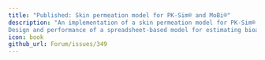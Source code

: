 ```yaml
---
title: "Published: Skin permeation model for PK-Sim® and MoBi®"
description: "An implementation of a skin permeation model for PK-Sim® and MoBi® based on the model reported in:<br>Y. Dancik, M.A. Miller, J. Jaworska, G.B. Kasting
Design and performance of a spreadsheet-based model for estimating bioavailability of chemicals from dermal exposure<br>Adv. Drug Del. Rev., 65 (2013), pp. 221-236"
icon: book
github_url: Forum/issues/349
---
```

